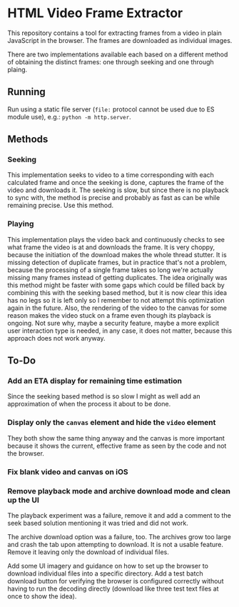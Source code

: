 # HTML Video Frame Extractor

This repository contains a tool for extracting frames from a video in plain
JavaScript in the browser. The frames are downloaded as individual images.

There are two implementations available each based on a different method of
obtaining the distinct frames: one through seeking and one through plaing.

## Running

Run using a static file server (`file:` protocol cannot be used due to ES module
use), e.g.: `python -m http.server`.

## Methods

### Seeking

This implementation seeks to video to a time corresponding with each calculated
frame and once the seeking is done, captures the frame of the video and
downloads it. The seeking is slow, but since there is no playback to sync with,
the method is precise and probably as fast as can be while remaining precise.
Use this method.

### Playing

This implementation plays the video back and continuously checks to see what
frame the video is at and downloads the frame. It is very choppy, because the
initiation of the download makes the whole thread stutter. It is missing
detection of duplicate frames, but in practice that's not a problem, because
the processing of a single frame takes so long we're actually missing many
frames instead of getting duplicates. The idea originally was this method might
be faster with some gaps which could be filled back by combining this with the
seeking based method, but it is now clear this idea has no legs so it is left
only so I remember to not attempt this optimization again in the future. Also,
the rendering of the video to the canvas for some reason makes the video stuck
on a frame even though its playback is ongoing. Not sure why, maybe a security
feature, maybe a more explicit user interaction type is needed, in any case, it
does not matter, because this approach does not work anyway.

## To-Do

### Add an ETA display for remaining time estimation

Since the seeking based method is so slow I might as well add an approximation
of when the process it about to be done.

### Display only the `canvas` element and hide the `video` element

They both show the same thing anyway and the canvas is more important because
it shows the current, effective frame as seen by the code and not the browser.

### Fix blank video and canvas on iOS

### Remove playback mode and archive download mode and clean up the UI

The playback experiment was a failure, remove it and add a comment to the seek
based solution mentioning it was tried and did not work.

The archive download option was a failure, too. The archives grow too large and
crash the tab upon attempting to download. It is not a usable feature. Remove it
leaving only the download of individual files.

Add some UI imagery and guidance on how to set up the browser to download
individual files into a specific directory. Add a test batch download button for
verifying the browser is configured correctly without having to run the decoding
directly (download like three test text files at once to show the idea).
